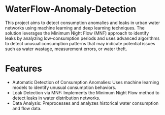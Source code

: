 # WaterFlow-Anomaly-Detection

This project aims to detect consumption anomalies and leaks in urban water networks using machine learning and deep learning techniques. The solution leverages the Minimum Night Flow (MNF) approach to identify leaks by analyzing low-consumption periods and uses advanced algorithms to detect unusual consumption patterns that may indicate potential issues such as water wastage, measurement errors, or water theft.

# Features

- Automatic Detection of Consumption Anomalies: Uses machine learning models to identify unusual consumption behaviors.
- Leak Detection via MNF: Implements the Minimum Night Flow method to detect leaks in water distribution networks.
- Data Analysis: Preprocesses and analyzes historical water consumption and flow data.
